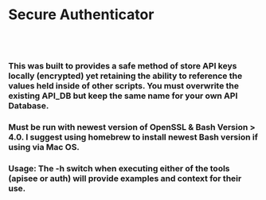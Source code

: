 # Secure Authenticator

<br>
<br>

### This was built to provides a safe method of store API keys locally (encrypted) yet retaining the ability to reference the values held inside of other scripts. You must overwrite the existing API_DB but keep the same name for your own API Database.

### Must be run with newest version of OpenSSL & Bash Version > 4.0. I suggest using homebrew to install newest Bash version if using via Mac OS.

### Usage: The -h switch when executing either of the tools (apisee or auth) will provide examples and context for their use.
